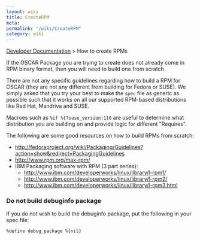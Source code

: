 ```yaml
---
layout: wiki
title: CreateRPM
meta: 
permalink: "/wiki/CreateRPM"
category: wiki
---
```

<!-- Name: CreateRPM -->
<!-- Version: 4 -->
<!-- Author: bli -->

[Developer Documentation](/wiki/DevelDocs/) > How to create RPMs

If the OSCAR Package you are trying to create does not already come in RPM binary format, then you will need to build one from scratch.

There are not any specific guidelines regarding how to build a RPM for OSCAR (they are not any different from building for Fedora or SUSE).  We simply asked that you try your best to make the `spec` file as generic as possible such that it works on all our supported RPM-based distributions like Red Hat, Mandriva and SUSE.

Macroes such as `%if %{?suse_version:1}0` are useful to determine what distribution you are building on and provide logic for different "Requires".

The following are some good resources on how to build RPMs from scratch:

 * http://fedoraproject.org/wiki/Packaging/Guidelines?action=show&redirect=PackagingGuidelines
 * http://www.rpm.org/max-rpm/
 * IBM Packaging software with RPM (3 part series):
   * http://www.ibm.com/developerworks/linux/library/l-rpm1/
   * http://www.ibm.com/developerworks/linux/library/l-rpm2/
   * http://www.ibm.com/developerworks/linux/library/l-rpm3.html

### Do not build debuginfo package

If you do not wish to build the debuginfo package, put the following in your spec file:


    %define debug_package %{nil}
 
 